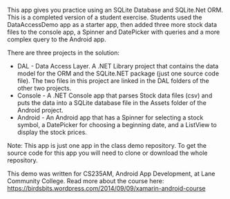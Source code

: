 This app gives you practice using an SQLite Database and SQLite.Net ORM. This is a completed version of a student exercise. Students used the DataAccessDemo app as a starter app, then added three more stock data files to the console app, a Spinner and DatePicker with queries and a more complex query to the Android app.

There are three projects in the solution:
* DAL - Data Access Layer. A .NET Library project that contains the data model for the ORM and the SQLite.NET package (just one source code file). The two files in this project are linked in the DAL folders of the other two projects.
* Console - A .NET Console app that parses Stock data files (csv) and puts the data into a SQLite database file in the Assets folder of the Android project.
* Android - An Android app that has a Spinner for selecting a stock symbol, a DatePicker for choosing a beginning date, and a ListView to display the stock prices.

Note: This app is just one app in the class demo repository.
To get the source code for this app you will need to
clone or download the whole repository.

This demo was written for CS235AM, Android App Development, at Lane Community College.
Read more about the course here: https://birdsbits.wordpress.com/2014/09/09/xamarin-android-course
